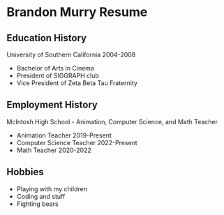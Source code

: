 # Brandon Murry Resume

## Education History
University of Southern California 2004-2008
- Bachelor of Arts in Cinema
- President of SIGGRAPH club
- Vice President of Zeta Beta Tau Fraternity

## Employment History
McIntosh High School - Animation, Computer Science, and Math Teacher
 - Animation Teacher 2019-Present
 - Computer Science Teacher 2022-Present
 - Math Teacher 2020-2022

## Hobbies
- Playing with my children
- Coding and stuff
- Fighting bears


